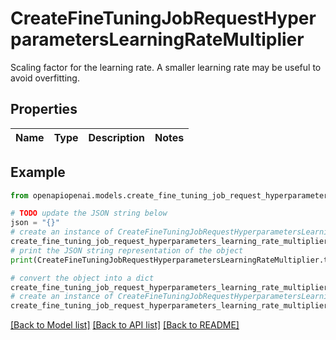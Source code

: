 # CreateFineTuningJobRequestHyperparametersLearningRateMultiplier

Scaling factor for the learning rate. A smaller learning rate may be useful to avoid overfitting. 

## Properties

Name | Type | Description | Notes
------------ | ------------- | ------------- | -------------

## Example

```python
from openapiopenai.models.create_fine_tuning_job_request_hyperparameters_learning_rate_multiplier import CreateFineTuningJobRequestHyperparametersLearningRateMultiplier

# TODO update the JSON string below
json = "{}"
# create an instance of CreateFineTuningJobRequestHyperparametersLearningRateMultiplier from a JSON string
create_fine_tuning_job_request_hyperparameters_learning_rate_multiplier_instance = CreateFineTuningJobRequestHyperparametersLearningRateMultiplier.from_json(json)
# print the JSON string representation of the object
print(CreateFineTuningJobRequestHyperparametersLearningRateMultiplier.to_json())

# convert the object into a dict
create_fine_tuning_job_request_hyperparameters_learning_rate_multiplier_dict = create_fine_tuning_job_request_hyperparameters_learning_rate_multiplier_instance.to_dict()
# create an instance of CreateFineTuningJobRequestHyperparametersLearningRateMultiplier from a dict
create_fine_tuning_job_request_hyperparameters_learning_rate_multiplier_form_dict = create_fine_tuning_job_request_hyperparameters_learning_rate_multiplier.from_dict(create_fine_tuning_job_request_hyperparameters_learning_rate_multiplier_dict)
```
[[Back to Model list]](../README.md#documentation-for-models) [[Back to API list]](../README.md#documentation-for-api-endpoints) [[Back to README]](../README.md)


